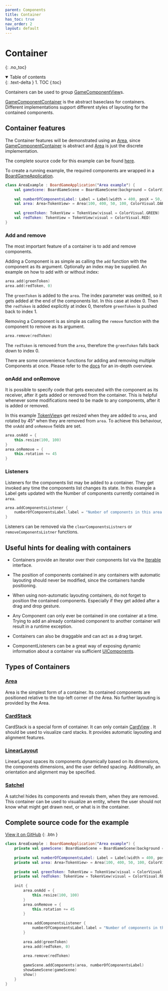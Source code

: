 ```yaml
---
parent: Components 
title: Container 
has_toc: true
nav_order: 2 
layout: default 
---
```


[AreaDoc]: https://tudo-aqua.github.io/bgw/kotlin-docs/bgw-core/tools.aqua.bgw.components.container/-area/index.html

[ContainerDoc]: https://tudo-aqua.github.io/bgw/kotlin-docs/bgw-core/tools.aqua.bgw.components.container/-game-component-container/index.html

[GameComponentView]: https://tudo-aqua.github.io/bgw/kotlin-docs/bgw-core/tools.aqua.bgw.components.gamecomponentviews/-game-component-view/

[TokenDoc]: https://tudo-aqua.github.io/bgw/kotlin-docs/bgw-core/tools.aqua.bgw.components.gamecomponentviews/-token-view/index.html

# Container

{: .no_toc}
<details open markdown="block">
  <summary>
    Table of contents
  </summary>
  {: .text-delta }
1. TOC
{:toc}
</details>

Containers can be used to group
[GameComponentView][GameComponentView]s.

[GameComponentContainer][ContainerDoc]
is the abstract baseclass for containers. Different implementations support different styles of layouting for the
contained components.

## Container features

The Container features will be demonstrated using an [Area][AreaDoc], since [GameComponentContainer][ContainerDoc]
is abstract and [Area][AreaDoc] is just the discrete implementation.

The complete source code for this example can be
found [here](/bgw/components/container.html#complete-source-code-for-the-example).

To create a running example, the required components are wrapped in a
[BoardGameApplication](/bgw/kotlin-docs/bgw-core/tools.aqua.bgw.core/-board-game-application/).

````kotlin
class AreaExample : BoardGameApplication("Area example") {
	val gameScene: BoardGameScene = BoardGameScene(background = ColorVisual.LIGHT_GRAY)
	
	val numberOfComponentsLabel: Label = Label(width = 400, posX = 50, posY = 50)
	val area: Area<TokenView> = Area(100, 400, 50, 100, ColorVisual.DARK_GRAY)
	
	val greenToken: TokenView = TokenView(visual = ColorVisual.GREEN)
	val redToken: TokenView = TokenView(visual = ColorVisual.RED)
}
````

### Add and remove

The most important feature of a container is to add and remove components.

Adding a Component is as simple as calling the ``add`` function with the component as its argument. Optionally an index
may be supplied. An example on how to add with or without index:

````kotlin
area.add(greenToken)
area.add(redToken, 0)
````

The ``greenToken`` is added to the ``area``. The index parameter was omitted, so it gets added at the end of the
components list. In this case at index 0. Then the
``redToken`` is added explicitly at index 0, therefore ``greenToken`` is pushed back to index 1.

Removing a Component is as simple as calling the ``remove`` function with the component to remove as its argument.

````kotlin
area.remove(redToken)
````

The ``redToken`` is removed from the ``area``, therefore the ``greenToken`` falls back down to index 0.

There are some convenience functions for adding and removing multiple Components at once. Please refer to
the [docs][AreaDoc] for an in-depth overview.

### onAdd and onRemove

It is possible to specify code that gets executed with the component as its receiver, after it gets added or removed
from the container. This is helpful whenever some modifications need to be made to any components, after it is added or
removed.

In this example [TokenView][TokenDoc]s get resized when they are added to ``area``, and rotated by 45° when they are
removed from ``area``. To achieve this behaviour, the ``onAdd`` and ``onRemove`` fields are set.

````kotlin
area.onAdd = {
	this.resize(100, 100)
}
area.onRemove = {
	this.rotation += 45
}
````

### Listeners

Listeners for the components list may be added to a container. They get invoked any time the components list changes its
state. In this example a Label gets updated with the Number of components currently contained in ``area``.

````kotlin
area.addComponentsListener {
	numberOfComponentsLabel.label = "Number of components in this area: ${area.numberOfComponents()}"
}
````

Listeners can be removed via the ``clearComponentsListners`` or ``removeComponentsListner`` functions.

## Useful hints for dealing with containers

- Containers provide an iterator over their components list via
  the [Iterable](https://kotlinlang.org/api/latest/jvm/stdlib/kotlin.collections/-iterable/) interface.
- The position of components contained in any containers with automatic layouting should never be modified, since the
  containers handle positioning.

- When using non-automatic layouting containers, do not forget to position the contained components. Especially if they
  get added after a drag and drop gesture.

- Any Component can only ever be contained in one container at a time. Trying to add an already contained component to
  another container will result in a runtime exception.

- Containers can also be draggable and can act as a drag target.

- ComponentListeners can be a great way of exposing dynamic information about a container via
  sufficient [UIComponents](https://tudo-aqua.github.io/bgw/components/ui-elements/ui-elements.html).

## Types of Containers

### [Area](/bgw/components/container/children/area.html)

Area is the simplest form of a container. Its contained components are positioned relative to the top-left corner of the
Area. No further layouting is provided by the Area.

### [CardStack](/bgw/components/container/children/cardstack.html)

CardStack is a special form of container. It can only contain
[CardView](https://tudo-aqua.github.io/bgw/kotlin-docs/bgw-core/tools.aqua.bgw.components.gamecomponentviews/-card-view/index.html)
. It should be used to visualize card stacks. It provides automatic layouting and alignment features.

### [LinearLayout](https://tudo-aqua.github.io/bgw/components/container/children/linearlayout.html)

LinearLayout spaces its components dynamically based on its dimensions, the components dimensions, and the user defined
spacing. Additionally, an orientation and alignment may be specified.

### [Satchel](https://tudo-aqua.github.io/bgw/components/container/children/satchel.html)

A satchel hides its components and reveals them, when they are removed. This container can be used to visualize an
entity, where the user should not know what might get drawn next, or what is in the container.

## Complete source code for the example

[View it on GitHub](https://github.com/tudo-aqua/bgw/blob/main/bgw-docs-examples/src/main/kotlin/components/container/AreaExample.kt)
{: .btn }

````kotlin
class AreaExample : BoardGameApplication("Area example") {
	private val gameScene: BoardGameScene = BoardGameScene(background = ColorVisual.LIGHT_GRAY)
	
	private val numberOfComponentsLabel: Label = Label(width = 400, posX = 50, posY = 50)
	private val area: Area<TokenView> = Area(100, 400, 50, 100, ColorVisual.DARK_GRAY)
	
	private val greenToken: TokenView = TokenView(visual = ColorVisual.GREEN)
	private val redToken: TokenView = TokenView(visual = ColorVisual.RED)
	
	init {
		area.onAdd = {
			this.resize(100, 100)
		}
		area.onRemove = {
			this.rotation += 45
		}
		
		area.addComponentsListener {
			numberOfComponentsLabel.label = "Number of components in this area: ${area.numberOfComponents()}"
		}
		
		area.add(greenToken)
		area.add(redToken, 0)
		
		area.remove(redToken)
		
		gameScene.addComponents(area, numberOfComponentsLabel)
		showGameScene(gameScene)
		show()
	}
}
````